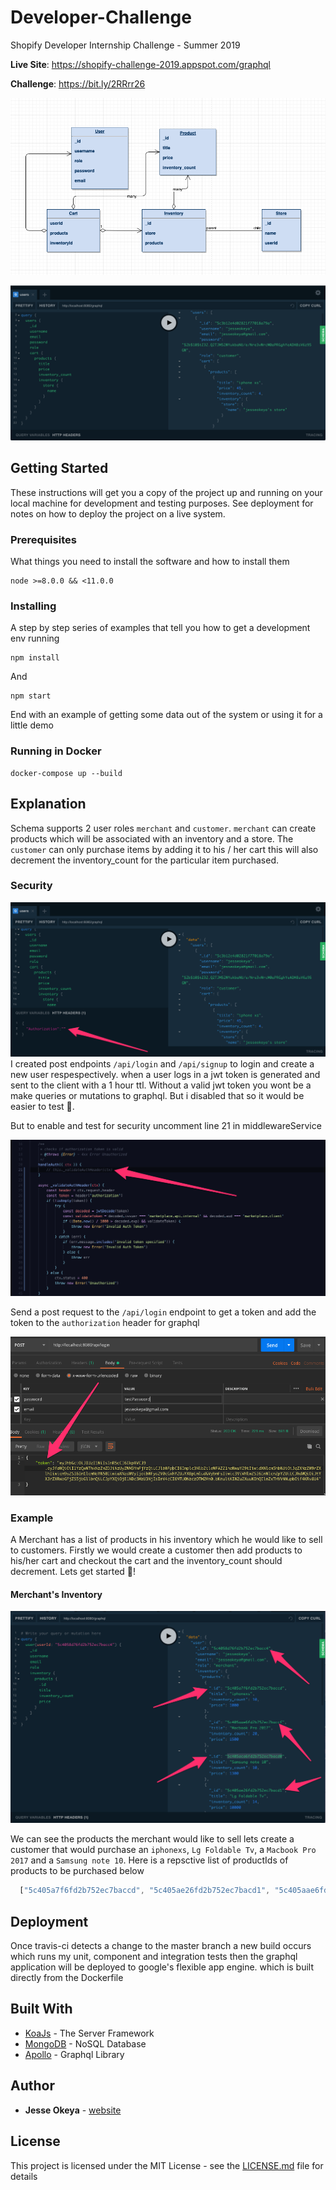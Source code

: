 # Developer-Challenge

Shopify Developer Internship Challenge - Summer 2019

**Live Site**: https://shopify-challenge-2019.appspot.com/graphql <br/>

**Challenge**: https://bit.ly/2RRrr26 <br/>

![](/images/design.png?raw=true)

![](/images/graphql.png?raw=true)

## Getting Started

These instructions will get you a copy of the project up and running on your local machine for development and testing purposes. See deployment for notes on how to deploy the project on a live system.

### Prerequisites

What things you need to install the software and how to install them

```
node >=8.0.0 && <11.0.0
```

### Installing

A step by step series of examples that tell you how to get a development env running

```
npm install
```

And

```
npm start
```

End with an example of getting some data out of the system or using it for a little demo

### Running in Docker

```
docker-compose up --build
```

## Explanation
Schema supports 2 user roles `merchant` and `customer`. `merchant` can create products which will be associated with an inventory and a store. The `customer` can only purchase items by adding it to his / her cart this will also decrement the inventory_count for the particular item purchased.

### Security
![](/images/secure.png?raw=true)
I created post endpoints `/api/login` and `/api/signup` to login and create a new user respespectively. when a user logs in a jwt token is generated and sent to the client with a 1 hour ttl. Without a valid jwt token you wont be a make queries or mutations to graphql. But i disabled that so it would be easier to test 🙂.

But to enable and test for security uncomment line 21 in middlewareService 

![](/images/authHeader.png?raw=true)

Send a post request to the `/api/login` endpoint to get a token and add the token to the `authorization` header for graphql

![](/images/postman.png?raw=true)

### Example
A Merchant has a list of products in his inventory which he would like to sell to customers. Firstly we would create a customer then add products to his/her cart and checkout the cart and the inventory_count should decrement. Lets get started 🏁!

#### Merchant's Inventory
![](/images/merchant.png?raw=true)

We can see the products the merchant would like to sell lets create a customer that would purchase an `iphonexs`, `Lg Foldable Tv`, a `Macbook Pro 2017` and a `Samsung note 10`. Here is a repsctive list of productIds of products to be purchased below

```js
  ["5c405a7f6fd2b752ec7baccd", "5c405ae26fd2b752ec7bacd1", "5c405aae6fd2b752ec7baccf", "5c405aca6fd2b752ec7bacd0"]
```


## Deployment
Once travis-ci detects a change to the master branch a new build occurs which runs my unit, component and integration tests then the graphql application will be deployed to google's flexible app engine. which is built directly from the Dockerfile

## Built With

* [KoaJs](https://koajs.com) - The Server Framework
* [MongoDB](https://www.mongodb.com) - NoSQL Database
* [Apollo](https://www.apollographql.com) - Graphql Library

## Author

* **Jesse Okeya** - [website](http://jesseokeya.com)

## License

This project is licensed under the MIT License - see the [LICENSE.md](https://github.com/jesseokeya/Developer-Challenge/blob/master/LICENSE) file for details
